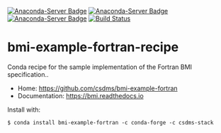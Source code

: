 [![Anaconda-Server Badge](https://anaconda.org/csdms-stack/bmi-example-fortran/badges/version.svg)](https://anaconda.org/csdms-stack/bmi-example-fortran)
[![Anaconda-Server Badge](https://anaconda.org/csdms-stack/bmi-example-fortran/badges/platforms.svg)](https://anaconda.org/csdms-stack/bmi-example-fortran)
[![Anaconda-Server Badge](https://anaconda.org/csdms-stack/bmi-example-fortran/badges/downloads.svg)](https://anaconda.org/csdms-stack/bmi-example-fortran)
[![Build Status](https://travis-ci.org/csdms-stack/bmi-example-fortran-recipe.svg?branch=main)](https://travis-ci.org/csdms-stack/bmi-example-fortran-recipe)

# bmi-example-fortran-recipe

Conda recipe for the sample implementation of the Fortran BMI specification..

* Home: https://github.com/csdms/bmi-example-fortran
* Documentation: https://bmi.readthedocs.io

Install with:

    $ conda install bmi-example-fortran -c conda-forge -c csdms-stack

